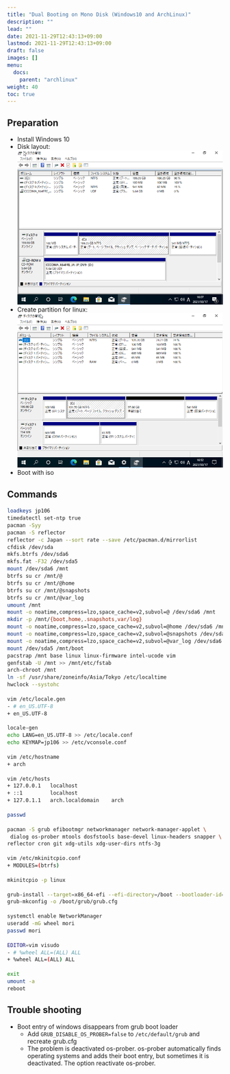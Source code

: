 ```yaml
---
title: "Dual Booting on Mono Disk (Windows10 and ArchLinux)"
description: ""
lead: ""
date: 2021-11-29T12:43:13+09:00
lastmod: 2021-11-29T12:43:13+09:00
draft: false
images: []
menu: 
  docs:
    parent: "archlinux"
weight: 40
toc: true
---
```


## Preparation

- Install Windows 10
- Disk layout:
![disk-layout-before](dual-boot-disk-before.png)
- Create partition for linux:
![disk-layout-after](dual-boot-disk-after.png)
- Boot with iso

## Commands

```sh
loadkeys jp106
timedatectl set-ntp true
pacman -Syy
pacman -S reflector
reflector -c Japan --sort rate --save /etc/pacman.d/mirrorlist
cfdisk /dev/sda
mkfs.btrfs /dev/sda6
mkfs.fat -F32 /dev/sda5
mount /dev/sda6 /mnt
btrfs su cr /mnt/@
btrfs su cr /mnt/@home
btrfs su cr /mnt/@snapshots
btrfs su cr /mnt/@var_log
umount /mnt
mount -o noatime,compress=lzo,space_cache=v2,subvol=@ /dev/sda6 /mnt
mkdir -p /mnt/{boot,home,.snapshots,var/log}
mount -o noatime,compress=lzo,space_cache=v2,subvol=@home /dev/sda6 /mnt/home
mount -o noatime,compress=lzo,space_cache=v2,subvol=@snapshots /dev/sda6 /mnt/.snapshots
mount -o noatime,compress=lzo,space_cache=v2,subvol=@var_log /dev/sda6 /mnt/var/log
mount /dev/sda5 /mnt/boot
pacstrap /mnt base linux linux-firmware intel-ucode vim
genfstab -U /mnt >> /mnt/etc/fstab
arch-chroot /mnt
ln -sf /usr/share/zoneinfo/Asia/Tokyo /etc/localtime
hwclock --systohc

vim /etc/locale.gen
- # en_US.UTF-8
+ en_US.UTF-8

locale-gen
echo LANG=en_US.UTF-8 >> /etc/locale.conf
echo KEYMAP=jp106 >> /etc/vconsole.conf

vim /etc/hostname
+ arch

vim /etc/hosts
+ 127.0.0.1   localhost
+ ::1         localhost
+ 127.0.1.1   arch.localdomain    arch

passwd

pacman -S grub efibootmgr networkmanager network-manager-applet \
 dialog os-prober mtools dosfstools base-devel linux-headers snapper \
reflector cron git xdg-utils xdg-user-dirs ntfs-3g

vim /etc/mkinitcpio.conf
+ MODULES=(btrfs)

mkinitcpio -p linux

grub-install --target=x86_64-efi --efi-directory=/boot --bootloader-id=GRUB
grub-mkconfig -o /boot/grub/grub.cfg

systemctl enable NetworkManager
useradd -mG wheel mori
passwd mori

EDITOR=vim visudo
- # %wheel ALL=(ALL) ALL
+ %wheel ALL=(ALL) ALL

exit
umount -a
reboot
```

## Trouble shooting

- Boot entry of windows disappears from grub boot loader
  - Add `GRUB_DISABLE_OS_PROBER=false` to `/etc/default/grub` and recreate grub.cfg
  - The problem is deactivated os-prober. os-prober automatically finds operating systems and adds their boot entry, but sometimes it is deactivated. The option reactivate os-prober.
